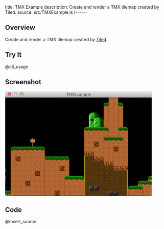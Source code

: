 title: TMX Example
description: Create and render a TMX tilemap created by Tiled.
source: src/TMXExample.ls
!------

## Overview
Create and render a TMX tilemap created by [Tiled](http://www.mapeditor.org).

## Try It
@cli_usage

## Screenshot
![TMXExample Screenshot](images/screenshot.png)

## Code
@insert_source